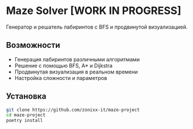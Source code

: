# Maze Solver [WORK IN PROGRESS]

Генератор и решатель лабиринтов с BFS и продвинутой визуализацией.

## Возможности

- Генерация лабиринтов различными алгоритмами
- Решение с помощью BFS, A\* и Dijkstra
- Продвинутая визуализация в реальном времени
- Настройка сложности и параметров

## Установка

```bash
git clone https://github.com/zonixx-it/maze-project
cd maze-project
poetry install
```
